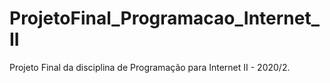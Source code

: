 # ProjetoFinal_Programacao_Internet_II
 Projeto Final da disciplina de Programação para Internet II - 2020/2.
